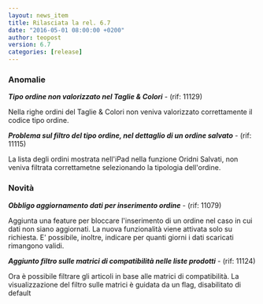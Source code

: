 ```yaml
---
layout: news_item
title: Rilasciata la rel. 6.7
date: "2016-05-01 08:00:00 +0200"
author: teopost
version: 6.7
categories: [release]
---
```


### Anomalie

**_Tipo ordine non valorizzato nel Taglie & Colori_** - (rif: 11129)

Nella righe ordini del Taglie & Colori non veniva valorizzato correttamente il codice tipo ordine.

**_Problema sul filtro del tipo ordine, nel dettaglio di un ordine salvato_** - (rif: 11115)

La lista degli ordini mostrata nell'iPad nella funzione Oridni Salvati, non veniva filtrata correttametne selezionando la tipologia dell'ordine.

### Novità

**_Obbligo aggiornamento dati per inserimento ordine_** - (rif: 11079)

Aggiunta una feature per bloccare l'inserimento di un ordine nel caso in cui dati non siano aggiornati.
La nuova funzionalità viene attivata solo su richiesta.
E' possibile, inoltre, indicare per quanti giorni i dati scaricati rimangono validi.

**_Aggiunto filtro sulle matrici di compatibilità nelle liste prodotti_** - (rif: 11124)

Ora è possibile filtrare gli articoli in base alle matrici di compatibilità.
La visualizzazione del filtro sulle matrici è guidata da un flag, disabilitato di default
